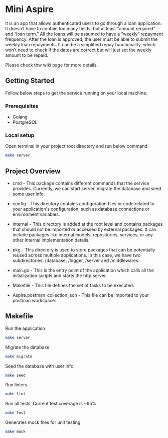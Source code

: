 # Mini Aspire

It is an app that allows authenticated users to go through a loan application. It doesn’t have to contain too many fields, but at least “amount
required” and “loan term.” All the loans will be assumed to have a “weekly” repayment frequency.
After the loan is approved, the user must be able to submit the weekly loan repayments. It can be a simplified repay functionality, which won’t
need to check if the dates are correct but will just set the weekly amount to be repaid.

Please check thw wiki page for more details.

## Getting Started

Follow below steps to get the service running on your local machine.

### Prerequisites

- Golang
- PostgreSQL

### Local setup

Open terminal in your project root directory and run below command

```bash
make server
```

## Project Overview

- cmd - This package contains different commands that the service provides. Currently, we can start server, migrate the database and seed some user info.

- config - This directory contains configuration files or code related to your application's configuration, such as database connections or environment variables.

- internal - This directory is added at the root level and contains packages that should not be imported or accessed by external packages. It can include packages like internal models, repositories, services, or any other internal implementation details.

- pkg - This directory is used to store packages that can be potentially reused across multiple applications. In this case, we have two subdirectories: /database, /logger, /server and /middlewares.

- main.go - This is the entry point of the application which calls all the initialization scripts and starts the http server.

- Makefile - This file defines the set of tasks to be executed.

- Aspire.postman_collection.json - This file can be imported to your postman workspace.

## Makefile

Run the application

```bash
make server
```

Migrate the database

```bash
make migrate
```

Seed the database with user info

```bash
make seed
```

Run linters

```bash
make lint
```

Run all tests. Current test coverage is ~95%

```bash
make test
```

Generates mock files for unit testing

```bash
make mock
```
